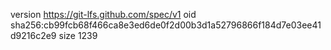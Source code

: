 version https://git-lfs.github.com/spec/v1
oid sha256:cb99fcb68f466ca8e3ed6de0f2d00b3d1a52796866f184d7e03ee41d9216c2e9
size 1239
